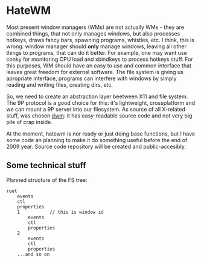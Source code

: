 HateWM
=======

Most present window managers (WMs) are not actually WMs - they are combined things, that not only manages windows, but also processes hotkeys, draws fancy bars, spawning programs, whistles, etc. I think, this is wrong: window manager should <b>only</b> manage windows, leaving all other things to programs, that can do it better. For example, one may want use conky for monitoring CPU load and xbindkeys to process hotkeys stuff. For this purposes, WM should have an easy to use and common interface that leaves great freedom for external software. The file system is giving us apropriate interface, programs can interfere with windows by simply reading and writing files, creating dirs, etc.

So, we need to create an abstraction layer beetween X11 and file system. The 9P protocol is a good choice for this: it's lightweight, crossplatform and we can mount a 9P server into our filesystem. As source of all X-related stuff, was chosen [dwm](http://dwm.suckless.org/): it has easy-readable source code and not very big pile of crap inside.

At the moment, hatewm is nor ready or just doing base functions, but I have some code an planning to make it do something useful before the end of 2009 year. Source code repository will be created and public-accesibly.

Some technical stuff
------

Planned structure of the FS tree:

    root
        events
        ctl
        properties
        1           // this is window id
            events
            ctl
            properties
        2
            events
            ctl
            properties
        ...and so on
